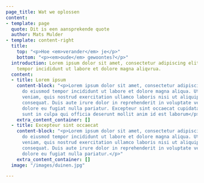 ```yaml
---
page_title: Wat we oplossen
content:
- template: page
  quote: Dit is een aansprekende quote
  author: Mats Mulder
- template: content-right
  title:
    top: "<p>Hoe <em>verander</em> je</p>"
    bottom: "<p><em>oude</em> gewoontes?</p>"
  introduction: Lorem ipsum dolor sit amet, consectetur adipiscing elit, sed do eiusmod
    tempor incididunt ut labore et dolore magna aliqvrua.
  content:
  - title: Lorem ipsum
    content-block: "<p>Lorem ipsum dolor sit amet, consectetur adipiscing elit, sed
      do eiusmod tempor incididunt ut labore et dolore magna aliqua. Ut enim ad minim
      veniam, quis nostrud exercitation ullamco laboris nisi ut aliquip ex ea commodo
      consequat. Duis aute irure dolor in reprehenderit in voluptate velit esse cillum
      dolore eu fugiat nulla pariatur. Excepteur sint occaecat cupidatat non proident,
      sunt in culpa qui officia deserunt mollit anim id est laborum</p>"
    extra_content_container: []
  - title: Excepteur sint occaecat
    content-block: "<p>Lorem ipsum dolor sit amet, consectetur adipiscing elit, sed
      do eiusmod tempor incididunt ut labore et dolore magna aliqua. Ut enim ad minim
      veniam, quis nostrud exercitation ullamco laboris nisi ut aliquip ex ea commodo
      consequat. Duis aute irure dolor in reprehenderit in voluptate velit esse cillum
      dolore eu fugiat nulla pariatur.</p>"
    extra_content_container: []
  image: "/images/duinen.jpg"

---
```

